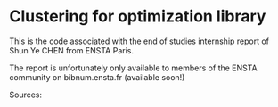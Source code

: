 # Clustering for optimization library

This is the code associated with the end of studies internship report of Shun Ye CHEN from ENSTA Paris.


The report is unfortunately only available to members of the ENSTA community on bibnum.ensta.fr
(available soon!)


Sources:
